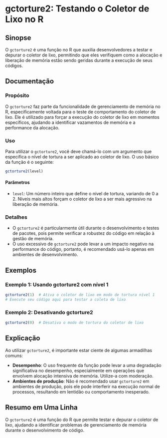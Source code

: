 <!--
Meta Description: # gctorture2: Testando o Coletor de Lixo no R ## Sinopse O `gctorture2` é uma função no R que auxilia desenvolvedores a testar e depurar o coletor de ...
Meta Keywords: gctorture2, lixo, coletor, memória, que
-->

# gctorture2: Testando o Coletor de Lixo no R

## Sinopse
O `gctorture2` é uma função no R que auxilia desenvolvedores a testar e depurar o coletor de lixo, permitindo que eles verifiquem como a alocação e liberação de memória estão sendo geridas durante a execução de seus códigos.

## Documentação
### Propósito
O `gctorture2` faz parte da funcionalidade de gerenciamento de memória no R, especificamente voltada para o teste de comportamento do coletor de lixo. Ele é utilizado para forçar a execução do coletor de lixo em momentos específicos, ajudando a identificar vazamentos de memória e a performance da alocação.

### Uso
Para utilizar o `gctorture2`, você deve chamá-lo com um argumento que especifica o nível de tortura a ser aplicado ao coletor de lixo. O uso básico da função é o seguinte:

```R
gctorture2(level)
```

#### Parâmetros
- `level`: Um número inteiro que define o nível de tortura, variando de 0 a 2. Níveis mais altos forçam o coletor de lixo a ser mais agressivo na liberação de memória.

### Detalhes
- O `gctorture2` é particularmente útil durante o desenvolvimento e testes de pacotes, pois permite verificar a robustez do código em relação à gestão de memória.
- O uso excessivo de `gctorture2` pode levar a um impacto negativo na performance do código, portanto, é recomendado usá-lo apenas em ambientes de desenvolvimento.

## Exemplos
### Exemplo 1: Usando gctorture2 com nível 1
```R
gctorture2(1)  # Ativa o coletor de lixo em modo de tortura nível 1
# Execute seu código aqui para testar a coleta de lixo
```

### Exemplo 2: Desativando gctorture2
```R
gctorture2(0)  # Desativa o modo de tortura do coletor de lixo
```

## Explicação
Ao utilizar `gctorture2`, é importante estar ciente de algumas armadilhas comuns:
- **Desempenho**: O uso frequente da função pode levar a uma degradação significativa no desempenho, especialmente em operações que envolvem alocação intensiva de memória. Utilize-a com moderação.
- **Ambientes de produção**: Não é recomendado usar `gctorture2` em ambientes de produção, pois ele pode interferir na execução normal de processos, resultando em lentidão ou comportamento inesperado.

## Resumo em Uma Linha
O `gctorture2` é uma função do R que permite testar e depurar o coletor de lixo, ajudando a identificar problemas de gerenciamento de memória durante o desenvolvimento de código.